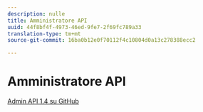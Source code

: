 ```yaml
---
description: nulle
title: Amministratore API
uuid: 44f8bf4f-4973-46ed-9fe7-2f69fc789a33
translation-type: tm+mt
source-git-commit: 16ba0b12e0f70112f4c10804d0a13c278388ecc2

---
```



# Amministratore API

[Admin API 1.4 su GitHub](https://github.com/AdobeDocs/analytics-1.4-apis/blob/master/docs/admin-api/index.md)
